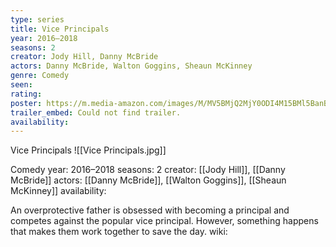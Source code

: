 ```yaml
---
type: series
title: Vice Principals
year: 2016–2018
seasons: 2
creator: Jody Hill, Danny McBride
actors: Danny McBride, Walton Goggins, Sheaun McKinney
genre: Comedy
seen:
rating: 
poster: https://m.media-amazon.com/images/M/MV5BMjQ2MjY0ODI4M15BMl5BanBnXkFtZTgwNTY3MjQyMzI@._V1_SX300.jpg
trailer_embed: Could not find trailer.
availability:
---
```

Vice Principals
![[Vice Principals.jpg]]

Comedy
year: 2016–2018
seasons: 2
creator: [[Jody Hill]], [[Danny McBride]]
actors: [[Danny McBride]], [[Walton Goggins]], [[Sheaun McKinney]]
availability:

An overprotective father is obsessed with becoming a principal and competes against the popular vice principal. However, something happens that makes them work together to save the day.
wiki: 


